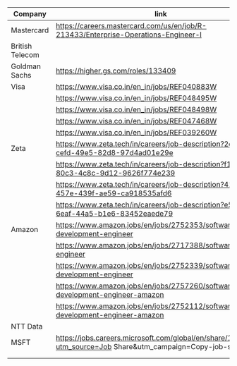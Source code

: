 
| Company         | link                                                                                                         | Reference      | Status |
| --------------- | ------------------------------------------------------------------------------------------------------------ | -------------- | ------ |
| Mastercard      | https://careers.mastercard.com/us/en/job/R-213433/Enterprise-Operations-Engineer-I                           | Rishabh???     |        |
| British Telecom |                                                                                                              | Rishi Saraswat |        |
| Goldman Sachs   | https://higher.gs.com/roles/133409                                                                           | Rishabh        |        |
| Visa            | https://www.visa.co.in/en_in/jobs/REF040883W                                                                 | Rishabh        |        |
|                 | https://www.visa.co.in/en_in/jobs/REF048495W                                                                 |                |        |
|                 | https://www.visa.co.in/en_in/jobs/REF048498W                                                                 |                |        |
|                 | https://www.visa.co.in/en_in/jobs/REF047468W                                                                 |                |        |
|                 | https://www.visa.co.in/en_in/jobs/REF039260W                                                                 |                |        |
| Zeta            | https://www.zeta.tech/in/careers/job-description?2e9dbd48-cefd-49e5-82d8-97d4ad01e29e                        | Rishabh        |        |
|                 | https://www.zeta.tech/in/careers/job-description?f173c3aa-80c3-4c8c-9d12-9626f774e239                        |                |        |
|                 | https://www.zeta.tech/in/careers/job-description?41a151dd-457e-439f-ae59-ca918535afd6                        |                |        |
|                 | https://www.zeta.tech/in/careers/job-description?e5a3aec2-6eaf-44a5-b1e6-83452eaede79                        |                |        |
| Amazon          | https://www.amazon.jobs/en/jobs/2752353/software-development-engineer                                        | Rishabh        |        |
|                 | https://www.amazon.jobs/en/jobs/2717388/software-dev-engineer                                                |                |        |
|                 | https://www.amazon.jobs/en/jobs/2752339/software-development-engineer                                        |                |        |
|                 | https://www.amazon.jobs/en/jobs/2757260/software-development-engineer-amazon                                 |                |        |
|                 | https://www.amazon.jobs/en/jobs/2752112/software-development-engineer-amazon                                 |                |        |
| NTT Data        |                                                                                                              | Mukut          |        |
| MSFT            | https://jobs.careers.microsoft.com/global/en/share/1727031/?utm_source=Job Share&utm_campaign=Copy-job-share | Mukut          |        |
|                 |                                                                                                              |                |        |
|                 |                                                                                                              |                |        |
